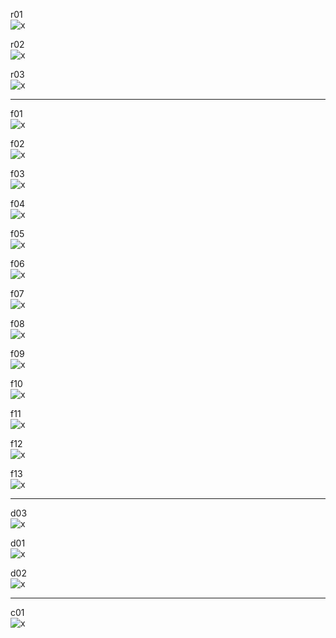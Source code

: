 r01  
![x](assets/r01.jpg)  

r02  
![x](assets/r02.jpg)  

r03  
![x](assets/r03.jpg)  

_______________________________________

f01  
![x](assets/f01.jpg)  

f02  
![x](assets/f02.jpg)  

f03  
![x](assets/f03.jpg)  

f04  
![x](assets/f04.jpg)  

f05  
![x](assets/f05.jpg)  

f06  
![x](assets/f06.jpg)  

f07  
![x](assets/f07.jpg)  

f08  
![x](assets/f08.jpg)  

f09  
![x](assets/f09.jpg)  

f10  
![x](assets/f10.jpg)  

f11  
![x](assets/f11.jpg)  

f12  
![x](assets/f12.jpg)  

f13  
![x](assets/f13.jpg)  

_______________________________________

d03  
![x](assets/d03.jpg)  

d01  
![x](assets/d01.jpg)  

d02  
![x](assets/d02.jpg)  

_______________________________________

c01  
![x](assets/c01.jpg)  


